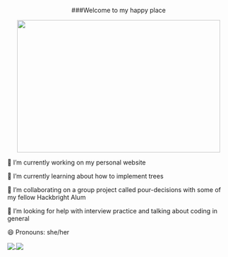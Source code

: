 <p align="center"> ###Welcome to my happy place </p>
<p align="center">
  <img width="460" height="300" src="https://user-images.githubusercontent.com/71950538/111040340-6cbde380-83e7-11eb-8edf-cc1a9c295f58.jpeg">
</p>



🔭 I’m currently working on my personal website
 
🌱 I’m currently learning about how to implement trees

👯 I’m collaborating on a group project called pour-decisions with some of my fellow Hackbright Alum 
 
🤔 I’m looking for help with interview practice and talking about coding in general

😄 Pronouns: she/her


<a href="https://github.com/anuraghazra/github-readme-stats">
  <img align="center" src="https://github-readme-stats.vercel.app/api?username=natalieoulman&theme=omni)](https://github.com/anuraghazra/github-readme-stats" />
</a>
<a href="https://github.com/anuraghazra/github-readme-stats">
  <img align="center" src="https://github-readme-stats.vercel.app/api/top-langs/?username=natalieoulman&layout=compact)](https://github.com/anuraghazra/github-readme-stats" />
</a>
